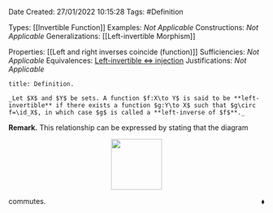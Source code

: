<div class="topSpace"></div>

Date Created: 27/01/2022 10:15:28
Tags: #Definition

Types: [[Invertible Function]]
Examples: _Not Applicable_
Constructions: _Not Applicable_
Generalizations: [[Left-invertible Morphism]]

Properties: [[Left and right inverses coincide (function)]]
Sufficiencies: _Not Applicable_
Equivalences: [Left-invertible $\Leftrightarrow$ injection](Left-invertible%20iff%20injection.md)
Justifications: _Not Applicable_

``` ad-Definition
title: Definition.

_Let $X$ and $Y$ be sets. A function $f:X\to Y$ is said to be **left-invertible** if there exists a function $g:Y\to X$ such that $g\circ f=\id_X$, in which case $g$ is called a **left-inverse of $f$**._

```

**Remark.** This relationship can be expressed by stating that the diagram

<center><img src="app://local/home/zhao/Dropbox/MathWiki/Images/2022-02-09_223050/image.svg", width=100></center>

commutes.<span style="float:right;">$\blacklozenge$</span>

